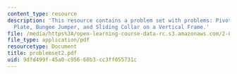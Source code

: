```yaml
---
content_type: resource
description: 'This resource contains a problem set with problems: Pivoting Tube, Sliding
  Plate, Bungee Jumper, and Sliding Collar on a Vertical Frame.'
file: /media/https%3A/open-learning-course-data-rc.s3.amazonaws.com/2-003j-dynamics-and-control-i-spring-2007/9dfd499f45a0c95660b3cc3ff055731c_problemset2.pdf
file_type: application/pdf
resourcetype: Document
title: problemset2.pdf
uid: 9dfd499f-45a0-c956-60b3-cc3ff055731c
---
```

